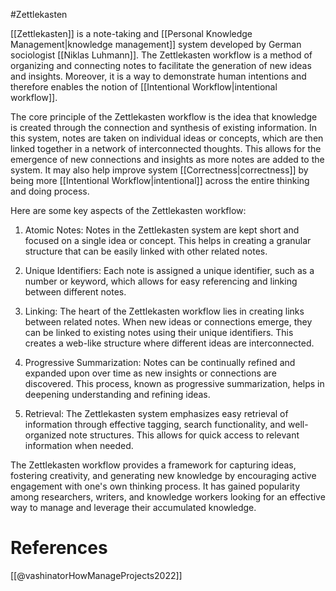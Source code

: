 #Zettlekasten

[[Zettlekasten]] is a note-taking and [[Personal Knowledge Management|knowledge management]] system developed by German sociologist [[Niklas Luhmann]]. The Zettlekasten workflow is a method of organizing and connecting notes to facilitate the generation of new ideas and insights. Moreover, it is a way to demonstrate human intentions and therefore enables the notion of [[Intentional Workflow|intentional workflow]].

The core principle of the Zettlekasten workflow is the idea that knowledge is created through the connection and synthesis of existing information. In this system, notes are taken on individual ideas or concepts, which are then linked together in a network of interconnected thoughts. This allows for the emergence of new connections and insights as more notes are added to the system. It may also help improve system [[Correctness|correctness]] by being more [[Intentional Workflow|intentional]] across the entire thinking and doing process.

Here are some key aspects of the Zettlekasten workflow:

1. Atomic Notes: Notes in the Zettlekasten system are kept short and focused on a single idea or concept. This helps in creating a granular structure that can be easily linked with other related notes.

2. Unique Identifiers: Each note is assigned a unique identifier, such as a number or keyword, which allows for easy referencing and linking between different notes.

3. Linking: The heart of the Zettlekasten workflow lies in creating links between related notes. When new ideas or connections emerge, they can be linked to existing notes using their unique identifiers. This creates a web-like structure where different ideas are interconnected.

4. Progressive Summarization: Notes can be continually refined and expanded upon over time as new insights or connections are discovered. This process, known as progressive summarization, helps in deepening understanding and refining ideas.

5. Retrieval: The Zettlekasten system emphasizes easy retrieval of information through effective tagging, search functionality, and well-organized note structures. This allows for quick access to relevant information when needed.

The Zettlekasten workflow provides a framework for capturing ideas, fostering creativity, and generating new knowledge by encouraging active engagement with one's own thinking process. It has gained popularity among researchers, writers, and knowledge workers looking for an effective way to manage and leverage their accumulated knowledge.

# References

[[@vashinatorHowManageProjects2022]]
